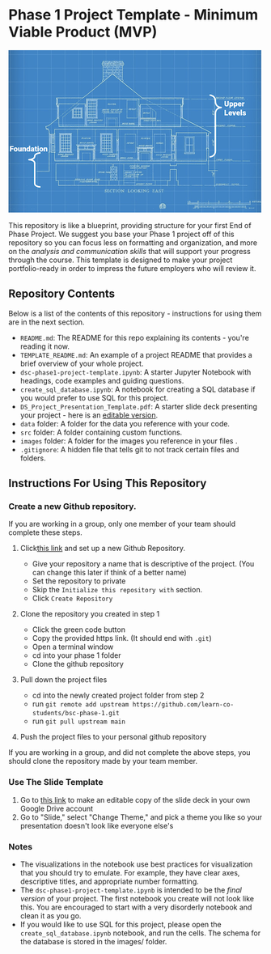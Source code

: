 # Phase 1 Project Template - Minimum Viable Product (MVP)

![blueprint](images/blueprint.png)

This repository is like a blueprint, providing structure for your first End of Phase Project. We suggest you base your Phase 1 project off of this repository so you can focus less on formatting and organization, and more on the _analysis and communication skills_ that will support your progress through the course. This template is designed to make your project portfolio-ready in order to impress the future employers who will review it. 

## Repository Contents

Below is a list of the contents of this repository - instructions for using them are in the next section.

- `README.md`: The README for this repo explaining its contents - you're reading it now.
- `TEMPLATE_README.md`: An example of a project README that provides a brief overview of your whole project.
- `dsc-phase1-project-template.ipynb`: A starter Jupyter Notebook with headings, code examples and guiding questions.
- `create_sql_database.ipynb`: A notebook for creating a SQL database if you would prefer to use SQL for this project.
- `DS_Project_Presentation_Template.pdf`: A starter slide deck presenting your project - here is an [editable version](https://docs.google.com/presentation/d/1PaiH1bleXnhiPjTPsAXQSiAK0nkaRlseQIr_Yb-0mz0/copy).
- `data` folder: A folder for the data you reference with your code.
- `src` folder: A folder containing custom functions.
- `images` folder: A folder for the images you reference in your files .
- `.gitignore`: A hidden file that tells git to not track certain files and folders.

## Instructions For Using This Repository

### Create a new Github repository. 
If you are working in a group, only one member of your team should complete these steps.

1. Click[this link](https://github.com/new) and set up a new Github  Repository.
   - Give your repository a name that is descriptive of the project. (You can change this later if think of a better name)
   - Set the repository to private
   - Skip the `Initialize this repository with` section.
   - Click `Create Repository`

2. Clone the repository you created in step 1
   - Click the green code button
   - Copy the provided https link. (It should end with `.git`)
   - Open a terminal window
   - cd into your phase 1 folder
   - Clone the github repository
   
3. Pull down the project files
   - cd into the newly created project folder from step 2
   - run `git remote add upstream https://github.com/learn-co-students/bsc-phase-1.git`
   - run `git pull upstream main`   

4. Push the project files to your personal github repository

If you are working in a group, and did not complete the above steps, you should clone the repository made by your team member.

### Use The Slide Template

1. Go to [this link](https://docs.google.com/presentation/d/1PaiH1bleXnhiPjTPsAXQSiAK0nkaRlseQIr_Yb-0mz0/copy) to make an editable copy of the slide deck in your own Google Drive account
2. Go to "Slide," select "Change Theme," and pick a theme you like so your presentation doesn't look like everyone else's



### Notes

- The visualizations in the notebook use best practices for visualization that you should try to emulate. For example, they have clear axes, descriptive titles, and appropriate number formatting.
- The `dsc-phase1-project-template.ipynb` is intended to be the _final version_ of your project. The first notebook you create will not look like this. You are encouraged to start with a very disorderly notebook and clean it as you go.
- If you would like to use SQL for this project, please open the `create_sql_database.ipynb` notebook, and run the cells. The schema for the database is stored in the images/ folder.
